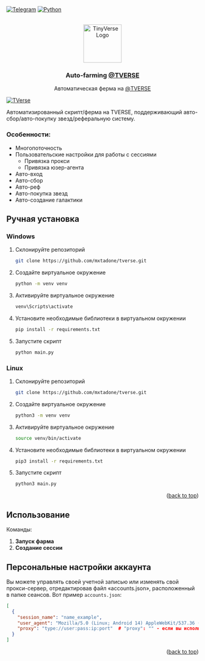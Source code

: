 <a id="readme-top"></a>

[![Telegram][telegram-shield]][telegram-url]
[![Python][Python.com]][Python-url]

<br />
<div align="center">
  <a href="https://t.me/Tverse">
    <img src="https://i.ibb.co/Q6Lwvdt/photo-2024-11-18-23-50-52-modified.png" alt="TinyVerse Logo" width="100" height="100">
  </a>

<h3 align="center">Auto-farming <a href="https://t.me/TVERSE">@TVERSE</a></h3>
  <p align="center">
    Автоматическая ферма на <a href="https://t.me/TVERSE">@TVERSE</a>
    <br />
  </p>
</div>




[![TVerse][product-screenshot]](https://i.ibb.co/C8sbzRY/image.png)

Автоматизированный скрипт/ферма на TVERSE, поддерживающий авто-сбор/авто-покупку звезд/реферальную систему.


### Особенности:

- Многопоточность
- Пользовательские настройки для работы с сессиями
  - Привязка прокси
  - Привязка юзер-агента
- Авто-вход
- Авто-сбор
- Авто-реф
- Авто-покупка звезд
- Авто-создание галактики


## Ручная установка

### Windows

1. Склонируйте репозиторий
   ```sh
   git clone https://github.com/mxtadone/tverse.git
   ```
2. Создайте виртуальное окружение
   ```sh
   python -m venv venv
   ```
3. Активируйте виртуальное окружение
   ```sh
   venv\Scripts\activate
   ```
4. Установите необходимые библиотеки в виртуальном окружении
   ```sh
   pip install -r requirements.txt
   ```
5. Запустите скрипт
   ```sh
   python main.py
   ```
   


### Linux

1. Склонируйте репозиторий
   ```sh
   git clone https://github.com/mxtadone/tverse.git
   ```
2. Создайте виртуальное окружение
   ```sh
   python3 -m venv venv
   ```
3. Активируйте виртуальное окружение
   ```sh
   source venv/bin/activate
   ```
4. Установите необходимые библиотеки в виртуальном окружении
   ```sh
   pip3 install -r requirements.txt
   ```
5. Запустите скрипт
   ```sh
   python3 main.py
   ```

<p align="right">(<a href="#readme-top">back to top</a>)</p>

## Использование

Команды:

1. **Запуск фарма**
2. **Создание сессии**


## Персональные настройки аккаунта

Вы можете управлять своей учетной записью или изменять свой прокси-сервер, отредактировав файл «accounts.json», расположенный в папке сеансов.
Вот пример `accounts.json`:

```json
[
  {
    "session_name": "name_example",
    "user_agent": "Mozilla/5.0 (Linux; Android 14) AppleWebKit/537.36 (KHTML, like Gecko) Chrome/125.0.6422.165 Mobile Safari/537.36",
    "proxy": "type://user:pass:ip:port"  # "proxy": "" - если вы используете прокси
  }
]
```

<p align="right">(<a href="#readme-top">back to top</a>)</p>


[telegram-shield]: https://img.shields.io/badge/Telegram-29a9eb?style=for-the-badge&logo=telegram&logoColor=white
[telegram-url]: https://telegram.me/mxtadone
[product-screenshot]: https://i.ibb.co/C8sbzRY/image.png
[Python.com]: https://img.shields.io/badge/python%203.10-3670A0?style=for-the-badge&logo=python&logoColor=ffffff
[Python-url]: https://www.python.org/downloads/release/python-3100/
